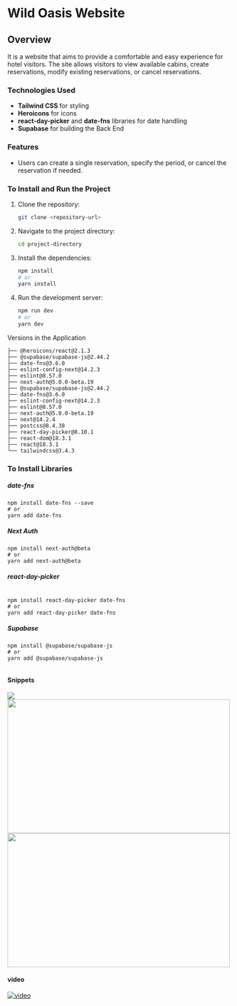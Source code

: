# Wild Oasis Website

## Overview
It is a website that aims to provide a comfortable and easy experience for hotel visitors. The site allows visitors to view available cabins, create reservations, modify existing reservations, or cancel reservations.

### Technologies Used
- **Tailwind CSS** for styling
- **Heroicons** for icons
- **react-day-picker** and **date-fns** libraries for date handling
- **Supabase** for building the Back End

### Features
- Users can create a single reservation, specify the period, or cancel the reservation if needed.

### To Install and Run the Project
1. Clone the repository:
    ```bash
    git clone <repository-url>
    ```
2. Navigate to the project directory:
    ```bash
    cd project-directory
    ```
3. Install the dependencies:
    ```bash
    npm install
    # or
    yarn install
    ```
4. Run the development server:
    ```bash
    npm run dev
    # or
    yarn dev
    ```
Versions in the Application
```
├── @heroicons/react@2.1.3
├── @supabase/supabase-js@2.44.2
├── date-fns@3.6.0
├── eslint-config-next@14.2.3
├── eslint@8.57.0
├── next-auth@5.0.0-beta.19
├── @supabase/supabase-js@2.44.2
├── date-fns@3.6.0
├── eslint-config-next@14.2.3
├── eslint@8.57.0
├── next-auth@5.0.0-beta.19
├── next@14.2.4
├── postcss@8.4.38
├── react-day-picker@8.10.1
├── react-dom@18.3.1
├── react@18.3.1
└── tailwindcss@3.4.3

```
### To Install Libraries
##### date-fns
```
npm install date-fns --save
# or
yarn add date-fns

```
##### Next Auth
``` 
npm install next-auth@beta
# or
yarn add next-auth@beta
```
##### react-day-picker
``` 

npm install react-day-picker date-fns
# or
yarn add react-day-picker date-fns

```
##### Supabase

```
npm install @supabase/supabase-js
# or
yarn add @supabase/supabase-js


```
#### Snippets

<div>
  <img src="https://github.com/user-attachments/assets/5fa360be-bbd6-44eb-9844-21426c518a88" />
  <img src="https://github.com/user-attachments/assets/dd77182a-2cd7-44d0-abf7-9e97e4591e4d" height="300" width="500" />
  <img src="https://github.com/user-attachments/assets/c710736a-98db-4014-bb9d-d9575c01b0c9" height="300" width="500" />
</div>

#### video

[![video](https://github.com/user-attachments/assets/5fa360be-bbd6-44eb-9844-21426c518a88)](https://github.com/user-attachments/assets/d59a144c-585b-4cda-bde7-3d4bf6f531c4)

